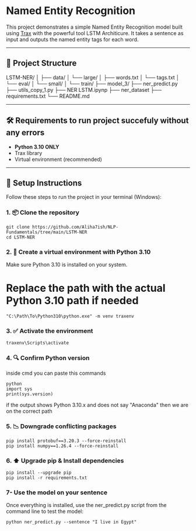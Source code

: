 # Named Entity Recognition

This project demonstrates a simple Named Entity Recognition model built using [Trax](https://github.com/google/trax) with the powerful tool LSTM Architicure. It takes a sentence as input and outputs the named entity tags for each word.

---

## 📁 Project Structure

LSTM-NER/
│
├── data/
│ └── large/
│ ├── words.txt
│ └── tags.txt
│ └── eval/
│ └── small/
│ └── train/
├── model_3/
├── ner_predict.py
├── utils_copy_1.py
├── NER LSTM.ipynp
├── ner_dataset
├── requirements.txt
└── README.md

---

## 🛠 Requirements to run project succefuly without any errors

- **Python 3.10 ONLY**
- Trax library
- Virtual environment (recommended)

---

## 🚀 Setup Instructions

Follow these steps to run the project in your terminal (Windows):

### 1. 📦 Clone the repository

```
git clone https://github.com/Aliha7ish/NLP-Fundamentals/tree/main/LSTM-NER
cd LSTM-NER
```

### 2. 🐍 Create a virtual environment with Python 3.10

Make sure Python 3.10 is installed on your system.

# Replace the path with the actual Python 3.10 path if needed
```
"C:\Path\To\Python310\python.exe" -m venv traxenv
```

### 3. ✅ Activate the environment

```
traxenv\Scripts\activate
```

### 4. 🔍 Confirm Python version

inside cmd you can paste this commands

```
python
import sys
print(sys.version)
```

if the output shows Python 3.10.x and does not say "Anaconda" then we are on the correct path

### 5. 📉 Downgrade conflicting packages

```
pip install protobuf==3.20.3 --force-reinstall
pip install numpy==1.26.4 --force-reinstall
```

### 6. ⬆️ Upgrade pip & Install dependencies

```
pip install --upgrade pip
pip install -r requirements.txt
```

### 7- Use the model on your sentence

Once everything is installed, use the ner_predict.py script from the command line to test the model:

```
python ner_predict.py --sentence "I live in Egypt"
```

